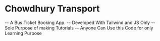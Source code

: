 # Chowdhury Transport

-- A Bus Ticket Booking App.
-- Developed With Tailwind and JS Only
-- Sole Purpose of making Tutorials
-- Anyone Can Use this Code for only Learning Purpose